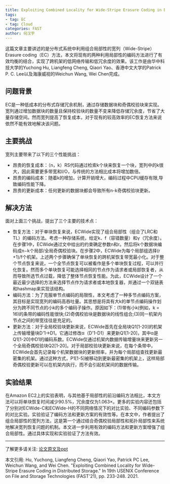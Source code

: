 ```yaml
---
title: Exploiting Combined Locality for Wide-Stripe Erasure Coding in Distributed Storage
tags: 
- tag: EC
- tag: Cloud
categories: FAST
author: 何汉宇
---
```


这篇文章主要讲述的是分布式系统中利用组合局部性的宽列（Wide-Stripe）Erasure coding（EC）方法，本文将现有的两种利用局部性的编码方法进行了有效均衡的结合，实现了跨机架的低网络传输和低冗余度的效果。该工作是由华中科技大学的Yuchong Hu, Liangfeng Cheng, Qiaori Yao、香港中文大学的Patrick P. C. Lee以及海康威视的Weichun Wang, Wei Chen完成。

## 问题背景

EC是一种低成本的分布式存储冗余机制，通过存储数据块和奇偶校验块来实现。宽列通过增加数据块的数量且保持校验块的数量不变来降低存储冗余度，节省了大量存储空间。然而宽列提高了恢复成本，对于现有的较高效率的EC恢复方法来说依然不能有效地解决该问题。

## 主要挑战

宽列主要带来了以下的三个性能挑战：
- 昂贵的恢复成本：（n，k）RS代码通过检索k个块来恢复一个块，宽列中的k很大，因此需要更多带宽和I/O，与传统的方法相比成本将增加数倍。
- 昂贵的编码成本：随着k的增加，计算开销增大，编码过程中CPU缓存有限,导致编码性能下降。
- 昂贵的更新成本：任何更新的数据块都会导致所有n-k奇偶校验块更新。

## 解决方法

面对上面三个挑战，提出了三个主要的技术点：
- 恢复方法：对于单块恢复来说，ECWide实现了组合局部性（组合了LRC和TL）的编码方法。考虑一种存储系统，给定k、f（容错数量）和γ（冗余度）。在步骤1中，ECWide通过文中给出的约束确定参数n和r。然后将k个数据块编码成n−k个局部/全局奇偶校验块。在步骤2中，ECWide为每个局部组选择(r +1)/f个机架。上述两个步骤确保了单块恢复的跨机架恢复带宽最小化。对于整个节点恢复来说，一个全节点恢复可以被看作是多个单块恢复过程，可以并行化恢复。然而多个单块恢复可能选择相同的节点作为请求者或局部恢复者，从而导致所选节点过载，降低了整体节点恢复性能。为此，ECWide设计了一个最近最少选择的方法来选择节点作为请求者或本地恢复器，并通过一个双链表和hashmap来实现该结构。
- 编码方法：为了克服单节点编码的局限性，本文考虑了一种多节点编码方案，其目标是实现宽列的编码高吞吐量。其思想是将具有大k的单节点编码操作划分为跨不同节点的小k的多个编码子操作。原因如下：(1)带有小k(例如，k = 16)的条带的编码性能很快;(2)奇偶校验块是数据块的线性组合;(3)同一机架内节点之间的带宽往往是充足的。
- 更新方法：对于全局校验块更新来说，ECWide首先在全局块Q1[1-20]的机架上传输增量块D'1->D1。它通过修改α（D'1-D1）来更新Q1[1-20]，其中α是Q1[1-20]中D1的编码系数。ECWide仅通过机架内数据传输增量块来更新另一个全局奇偶校验块Q2[1-20]。对于局部校验块更新来说，在每个条带中，ECWide会首先记录每个机架数据块的更新频率，并为每个局部组查找更新最密集的机架。通过这种方式，P1[1-5]被移动到更新最密集的机架上，这样局部奇偶校验更新可以在机架内执行，而不会引起机架间的数据传输。

## 实验结果

在Amazon EC2上的实验表明，与其他基于局部性的前沿编码方法相比，本文方法可以将单块恢复时间减少90.5%，冗余度仅为1.063×。更多的实验内容还包括了分别对ECWide-C和ECWide-H的不同网络情况下的对比实验、不同编码参数下的对比实验。实验验证了编码方法和更新方案的有效性等。在本文中，作者提出了组合局部性的宽列方法，这是第一个通过结合奇偶校验局部性和拓扑局部性来系统地解决宽列恢复问题的机制。本文进一步利用有效的编码方法和更新方案增强了组合局部性。通过具体实现和实验验证了方法有效。
 
---
了解更多请关注: [论文原文及ppt](https://www.usenix.org/conference/fast21/presentation/hu) 

本文引用: Hu, Yuchong, Liangfeng Cheng, Qiaori Yao, Patrick PC Lee, Weichun Wang, and Wei Chen. "Exploiting Combined Locality for Wide-Stripe Erasure Coding in Distributed Storage." In 19th USENIX Conference on File and Storage Technologies (FAST'21), pp. 233-248. 2021.